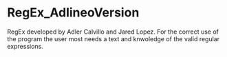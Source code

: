 # RegEx_AdlineoVersion
RegEx developed by Adler Calvillo and Jared Lopez. For the correct use of the program the user most needs a text and knwoledge of the valid regular expressions.
